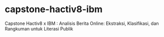 # capstone-hactiv8-ibm
Capstone Hactiv8 x IBM : Analisis Berita Online: Ekstraksi, Klasifikasi, dan Rangkuman untuk Literasi Publik
